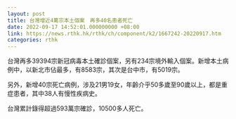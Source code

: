 ```yaml
---
layout: post
title: 台灣增近4萬宗本土個案　再多40名患者死亡
date: 2022-09-17 14:52:01.000000000 +08:00
link: https://news.rthk.hk/rthk/ch/component/k2/1667242-20220917.htm
categories: rthk
---
```


台灣再多39394宗新冠病毒本土確診個案，另有234宗境外輸入個案。新增本土病例中，以新北市佔最多，有8583宗，其次是台中市，有5019宗。

另外，新增40宗死亡病例，涉及21男19女，年齡介乎50多歲至90歲以上，都是重症患者，其中38人有慢性疾病史。

台灣累計錄得超過593萬宗確診，10500多人死亡。
